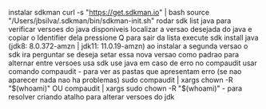 instalar sdkman
    curl -s "https://get.sdkman.io" | bash
    source "/Users/jbsilva/.sdkman/bin/sdkman-init.sh"
    rodar sdk list java
        para verificar versoes do java disponiveis
        localizar a versao desejada do java e copiar o Identifier dela
        pressione Q para sair da lista
    execute sdk install java <id da versao copiada> (jdk8: 8.0.372-amzn | jdk11: 11.0.19-amzn)
    ao instalar a segunda versao o sdk ira perguntar se deseja setar essa nova versao como padrao
    para alternar entre versoes usa sdk use java <id da versao>
         em caso de erro no compaudit usar comando
            compaudit - para ver as pastas que apresentam erro (se nao aparecer nada nao ha problemas)
            sudo compaudit | xargs chown -R "$(whoami)" OU compaudit | xargs sudo chown -R "$(whoami)" - para resolver
criando atalho para alterar versoes do jdk
    